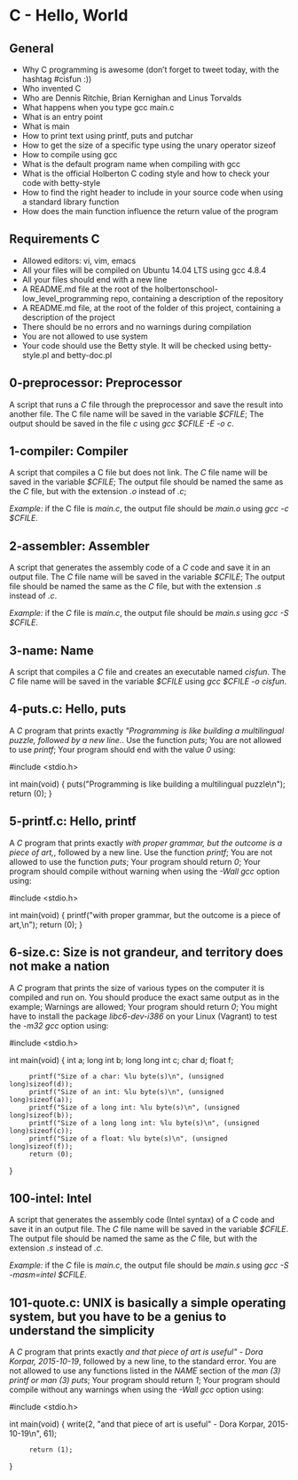 # **C - Hello, World** 
  
 ## General 
  
 * Why C programming is awesome (don’t forget to tweet today, with the hashtag #cisfun :)) 
 * Who invented C 
 * Who are Dennis Ritchie, Brian Kernighan and Linus Torvalds 
 * What happens when you type gcc main.c 
 * What is an entry point 
 * What is main 
 * How to print text using printf, puts and putchar 
 * How to get the size of a specific type using the unary operator sizeof 
 * How to compile using gcc 
 * What is the default program name when compiling with gcc 
 * What is the official Holberton C coding style and how to check your code with betty-style 
 * How to find the right header to include in your source code when using a standard library function 
 * How does the main function influence the return value of the program 
  
 ## Requirements C 
  
 * Allowed editors: vi, vim, emacs 
 * All your files will be compiled on Ubuntu 14.04 LTS using gcc 4.8.4 
 * All your files should end with a new line 
 * A README.md file at the root of the holbertonschool-low_level_programming repo, containing a description of the repository 
 * A README.md file, at the root of the folder of this project, containing a description of the project 
 * There should be no errors and no warnings during compilation 
 * You are not allowed to use system 
 * Your code should use the Betty style. It will be checked using betty-style.pl and betty-doc.pl 
  
 ## 0-preprocessor: Preprocessor  
  
 A script that runs a *C* file through the preprocessor and save the result into another file. The C file name will be saved in the variable *$CFILE*; The output should be saved in the file *c* using *gcc $CFILE -E -o c*. 
  
 ## 1-compiler: Compiler 
  
 A script that compiles a C file but does not link. The *C* file name will be saved in the variable *$CFILE*; The output file should be named the same as the *C* file, but with the extension *.o* instead of *.c*;  
  
 *Example:* if the C file is *main.c*, the output file should be *main.o* using *gcc -c $CFILE*. 
  
 ## 2-assembler: Assembler  
  
 A script that generates the assembly code of a *C* code and save it in an output file. The *C* file name will be saved in the variable *$CFILE*; The output file should be named the same as the *C* file, but with the extension *.s* instead of *.c*. 
  
 *Example:* if the *C* file is *main.c*, the output file should be *main.s* using *gcc -S $CFILE*. 
  
 ## 3-name: Name  
  
 A script that compiles a *C* file and creates an executable named *cisfun*. The *C* file name will be saved in the variable *$CFILE* using *gcc $CFILE -o cisfun*. 
  
 ## 4-puts.c: Hello, puts  
  
 A *C* program that prints exactly *"Programming is like building a multilingual puzzle, followed by a new line.*. Use the function *puts*; You are not allowed to use *printf*; Your program should end with the value *0* using: 
  
 #include <stdio.h> 
  
 int main(void) 
 { 
         puts("Programming is like building a multilingual puzzle\n"); 
         return (0); 
 } 
  
 ## 5-printf.c: Hello, printf  
  
 A *C* program that prints exactly *with proper grammar, but the outcome is a piece of art,*, followed by a new line. Use the function *printf*; You are not allowed to use the function *puts*; Your program should return *0*; Your program should compile without warning when using the *-Wall gcc* option using: 
  
 #include <stdio.h> 
  
 int main(void) 
 { 
         printf("with proper grammar, but the outcome is a piece of art,\n"); 
         return (0); 
 } 
  
 ## 6-size.c: Size is not grandeur, and territory does not make a nation 
  
 A *C* program that prints the size of various types on the computer it is compiled and run on. You should produce the exact same output as in the example; Warnings are allowed; Your program should return *0*; You might have to install the package *libc6-dev-i386* on your Linux (Vagrant) to test the *-m32 gcc* option using: 
  
 #include <stdio.h> 
  
 int main(void) 
 { 
         int a; 
         long int b; 
         long long int c; 
         char d; 
         float f; 
  
         printf("Size of a char: %lu byte(s)\n", (unsigned long)sizeof(d)); 
         printf("Size of an int: %lu byte(s)\n", (unsigned long)sizeof(a)); 
         printf("Size of a long int: %lu byte(s)\n", (unsigned long)sizeof(b)); 
         printf("Size of a long long int: %lu byte(s)\n", (unsigned long)sizeof(c)); 
         printf("Size of a float: %lu byte(s)\n", (unsigned long)sizeof(f)); 
         return (0); 
 } 
  
 ## 100-intel: Intel  
  
 A script that generates the assembly code (Intel syntax) of a *C* code and save it in an output file. The *C* file name will be saved in the variable *$CFILE*. The output file should be named the same as the *C* file, but with the extension *.s* instead of *.c*. 
  
 *Example:* if the *C* file is *main.c*, the output file should be *main.s* using *gcc -S -masm=intel $CFILE*. 
  
 ## 101-quote.c: UNIX is basically a simple operating system, but you have to be a genius to understand the simplicity  
  
 A *C* program that prints exactly *and that piece of art is useful" - Dora Korpar, 2015-10-19*, followed by a new line, to the standard error. You are not allowed to use any functions listed in the *NAME* section of the *man (3) printf or man (3) puts*; Your program should return *1*; Your program should compile without any warnings when using the *-Wall gcc* option using: 
  
 #include <stdio.h> 
  
 int main(void) 
 { 
         write(2, "and that piece of art is useful\" - Dora Korpar, 2015-10-19\n", 61); 
  
         return (1); 
 }
